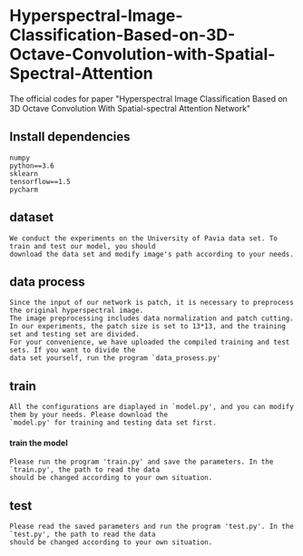 # Hyperspectral-Image-Classification-Based-on-3D-Octave-Convolution-with-Spatial-Spectral-Attention
The official codes for paper "Hyperspectral Image Classification Based on 3D Octave Convolution With Spatial-spectral Attention Network"
## Install dependencies
    numpy
    python==3.6
    sklearn
    tensorflow==1.5
    pycharm
## dataset
    We conduct the experiments on the University of Pavia data set. To train and test our model, you should 
    download the data set and modify image's path according to your needs.
## data process 
    Since the input of our network is patch, it is necessary to preprocess the original hyperspectral image. 
    The image preprocessing includes data normalization and patch cutting. 
    In our experiments, the patch size is set to 13*13, and the training set and testing set are divided.
    For your convenience, we have uploaded the compiled training and test sets. If you want to divide the 
    data set yourself, run the program `data_prosess.py'      
## train
    All the configurations are diaplayed in `model.py', and you can modify them by your needs. Please download the
    `model.py' for training and testing data set first.    
#### train the model
    Please run the program 'train.py' and save the parameters. In the `train.py', the path to read the data
    should be changed according to your own situation.
## test
    Please read the saved parameters and run the program 'test.py'. In the `test.py', the path to read the data
    should be changed according to your own situation.
